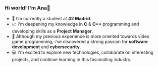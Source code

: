 ### Hi world! I'm Ana👋

-  🌱 I’m currently a student at **42 Madrid**.
-  📈​ I'm deepening my knowledge in **C** & **C++** programming and developing skills as a **Project Manager**. 
-  👀 Although my previous experience is more oriented towards video game programming, i've discovered a strong passion for **software development** and **cybersecurity**.
 - 💻​ I'm excited to explore new technologies, collaborate on interesting projects, and continue learning in this fascinating industry.


<!---
Ana-devpm/Ana-devpm is a ✨ special ✨ repository because its `README.md` (this file) appears on your GitHub profile.
You can click the Preview link to take a look at your changes.
--->
